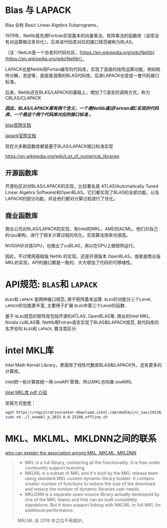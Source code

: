 # Blas 与 LAPACK

Blas 全称 Basic Linear Algebra Subprograms，

1979年，Netlib首先用Fortran实现基本的向量乘法、矩阵乘法的函数库（该库没有对运算做过多优化）。后来该代码库对应的接口规范被称为BLAS。

（注：NetLib是一个古老的代码社区，[https://en.wikipedia.org/wiki/Netlib](https://en.wikipedia.org/wiki/Netlib)）

LAPACK也是Netlib用Fortan编写的代码库，实现了高级的线性运算功能，例如矩阵分解，求逆等，底层是调用的BLAS代码库。后来LAPACK也变成一套代码接口标准。

后来，Netlib还在BLAS/LAPACK的基础上，增加了C语言的调用方式，称为CBLAS/CLAPACK

***因此，BLAS/LAPACK都有两个含义，一个是Netlib通过Fortran或C实现的代码库，一个是这个两个代码库对应的接口标准 。***

[blas官网文档](https://netlib.org/blas/index.html)

[lapack官网文档]()

现在大多数函数库都是基于BLAS/LAPACK接口标准实现

https://en.wikipedia.org/wiki/List_of_numerical_libraries

## 开源函数库

开源社区对对BLAS/LAPACK的实现，比较著名是 ATLAS(Automatically Tuned Linear Algebra Software)和OpenBLAS。它们都实现了BLAS的全部功能，以及LAPACK的部分功能，并且他们都对计算过程进行了优化。

## 商业函数库

商业公司对BLAS/LAPACK的实现，有Intel的MKL，AMD的ACML。他们对自己的cpu架构，进行了相关计算过程的优化，实现算法效率也很高。

NVIDIA针对其GPU，也推出了cuBLAS，用以在GPU上做矩阵运行。

因此，不过使用基础版 Netlib 的实现，还是开源版本 OpenBLAS，或者是商业版 MKL的实现，API的接口都是一致的，大大增加了代码的可移植性。

# API规范: `BLAS`和 `LAPACK`

`BLAS`和 `LAPACK` 是两种接口规范, 用于矩阵基本运算. `BLAS`的功能分三个Level, `LAPACK`的功能更丰富, 主要用于扩展 `BLAS`中第三个Level的函数.

基于 `BLAS`规范的矩阵库包括开源的ATLAS, OpenBLAS等, 商业的Intel MKL, Nvidia cuBLAS等.
Netlib用Fotran语言实现了BLAS和LAPACK规范, 其代码库的名字也叫 `BLAS`和 `LAPACK`, 要注意区分.

# intel MKL库

Intel Math Kernel Library，里面除了线性代数库BLAS和LAPACK外，还有更多的计算库。

intel把一些计算库统一用 oneAPI 管理，所以MKL也叫做 oneMKL

[Intel MKL库 pdf 介绍](https://www.intel.cn/content/dam/www/public/apac/xa/en/pdfs/ssg/Intel_Performance_Libraries_Intel_Math_Kernel_Library(MKL).pdf)

安装方式[参考](https://www.intel.com/content/www/us/en/developer/tools/oneapi/onemkl-download.html)：

```bash
wget https://registrationcenter-download.intel.com/akdlm/irc_nas/19138/l_onemkl_p_2023.0.0.25398_offline.sh
sudo sh ./l_onemkl_p_2023.0.0.25398_offline.sh
```

# MKL、MKLML、MKLDNN之间的联系

[who can explain the association among MKL, MKLML, MKLDNN](https://github.com/oneapi-src/oneDNN/issues/102)

> * MKL is a full library, containing all the functionality. It is free under community support licensing
> * MKLML is a subset of MKL and it's built by the MKL release team using standard MKL custom dynamic library builder. It contains smaller number of functions to reduce the size of the download and reduce the number of dynamic libraries user needs.
> * MKLDNN is a separate open-source library actually developed by one of the MKL teams and that can be built completely standalone. But it does support linking with MKLML or full MKL for additional performance.
>
> MKLML 自 2019 年之后不再维护。
